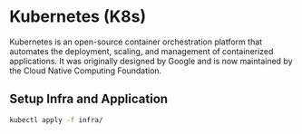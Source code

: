 # Kubernetes (K8s) 

Kubernetes is an open-source container orchestration platform that automates the deployment, scaling, and management of containerized applications. It was originally designed by Google and is now maintained by the Cloud Native Computing Foundation.

## Setup Infra and Application

```bash
kubectl apply -f infra/
```